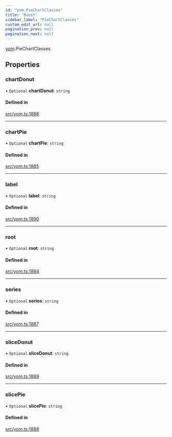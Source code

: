 ```yaml
---
id: "yom.PieChartClasses"
title: "Boost"
sidebar_label: "PieChartClasses"
custom_edit_url: null
pagination_prev: null
pagination_next: null
---
```


[yom](../namespaces/yom.md).PieChartClasses

## Properties

### chartDonut

• `Optional` **chartDonut**: `string`

#### Defined in

[src/yom.ts:1886](https://github.com/yolmio/boost/blob/b239488/src/yom.ts#L1886)

___

### chartPie

• `Optional` **chartPie**: `string`

#### Defined in

[src/yom.ts:1885](https://github.com/yolmio/boost/blob/b239488/src/yom.ts#L1885)

___

### label

• `Optional` **label**: `string`

#### Defined in

[src/yom.ts:1890](https://github.com/yolmio/boost/blob/b239488/src/yom.ts#L1890)

___

### root

• `Optional` **root**: `string`

#### Defined in

[src/yom.ts:1884](https://github.com/yolmio/boost/blob/b239488/src/yom.ts#L1884)

___

### series

• `Optional` **series**: `string`

#### Defined in

[src/yom.ts:1887](https://github.com/yolmio/boost/blob/b239488/src/yom.ts#L1887)

___

### sliceDonut

• `Optional` **sliceDonut**: `string`

#### Defined in

[src/yom.ts:1889](https://github.com/yolmio/boost/blob/b239488/src/yom.ts#L1889)

___

### slicePie

• `Optional` **slicePie**: `string`

#### Defined in

[src/yom.ts:1888](https://github.com/yolmio/boost/blob/b239488/src/yom.ts#L1888)
